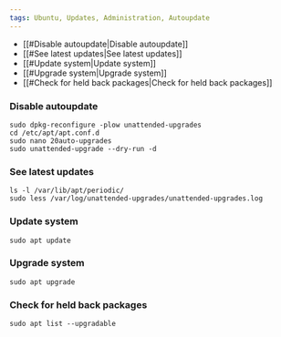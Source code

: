 ```yaml
---
tags: Ubuntu, Updates, Administration, Autoupdate
---
```


- [[#Disable autoupdate|Disable autoupdate]]
- [[#See latest updates|See latest updates]]
- [[#Update system|Update system]]
- [[#Upgrade system|Upgrade system]]
- [[#Check for held back packages|Check for held back packages]]

### Disable autoupdate
<!-- These commands disable automatic updates -->
```
sudo dpkg-reconfigure -plow unattended-upgrades
cd /etc/apt/apt.conf.d
sudo nano 20auto-upgrades
sudo unattended-upgrade --dry-run -d
```

### See latest updates
<!-- These commands allow you to see the latest updates -->
```
ls -l /var/lib/apt/periodic/
sudo less /var/log/unattended-upgrades/unattended-upgrades.log
```

### Update system
<!-- This command updates the list of available packages and their versions, but it does not install or upgrade any packages -->
```
sudo apt update
```

### Upgrade system
<!-- This command actually installs newer versions of the packages you have -->
```
sudo apt upgrade
```

### Check for held back packages
<!-- This command checks for packages that were held back and not upgraded -->
```
sudo apt list --upgradable
```